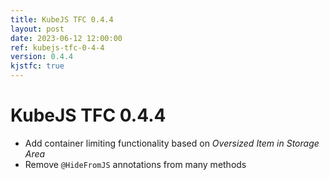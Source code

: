 ```yaml
---
title: KubeJS TFC 0.4.4
layout: post
date: 2023-06-12 12:00:00
ref: kubejs-tfc-0-4-4
version: 0.4.4
kjstfc: true
---
```


# KubeJS TFC 0.4.4

- Add container limiting functionality based on *Oversized Item in Storage Area*
- Remove `@HideFromJS` annotations from many methods
